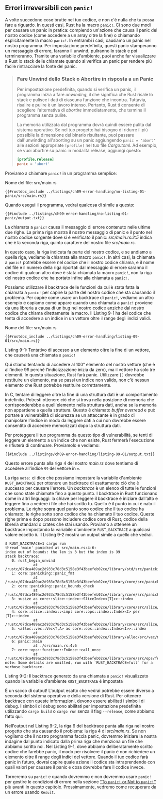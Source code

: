 ## Errori irreversibili con `panic!`

A volte succedono cose brutte nel tuo codice, e non c'è nulla che tu possa fare a riguardo. In questi casi, Rust ha la macro `panic!`. Ci sono due modi per causare un panic in pratica: compiendo un'azione che causa il panic del nostro codice (come accedere a un array oltre la fine) o chiamando esplicitamente la macro `panic!`. In entrambi i casi, causiamo un panic nel nostro programma. Per impostazione predefinita, questi panic stamperanno un messaggio di errore, faranno il unwind, puliranno lo stack e poi termineranno. Tramite una variabile d'ambiente, puoi anche far visualizzare a Rust lo stack delle chiamate quando si verifica un panic per rendere più facile rintracciare la fonte del panic.

> ### Fare Unwind dello Stack o Abortire in risposta a un Panic
>
> Per impostazione predefinita, quando si verifica un panic, il programma inizia a fare *unwinding*, il che significa che Rust risale lo stack e pulisce i dati di ciascuna funzione che incontra. Tuttavia, risalire e pulire è un lavoro intenso. Pertanto, Rust ti consente di scegliere l'alternativa di *abortire* immediatamente, che termina il programma senza pulire.
>
> La memoria utilizzata dal programma dovrà quindi essere pulita dal sistema operativo. Se nel tuo progetto hai bisogno di ridurre il più possibile la dimensione del binario risultante, puoi passare dall'unwinding all'aborting su un panic aggiungendo `panic = 'abort'` alle sezioni appropriate `[profile]` nel tuo file *Cargo.toml*. Ad esempio, se vuoi abortire su panic in modalità release, aggiungi questo:
>
> ```toml
> [profile.release]
> panic = 'abort'
> ```

Proviamo a chiamare `panic!` in un programma semplice:

<span class="filename">Nome del file: src/main.rs</span>

```rust,should_panic,panics
{{#rustdoc_include ../listings/ch09-error-handling/no-listing-01-panic/src/main.rs}}
```

Quando esegui il programma, vedrai qualcosa di simile a questo:

```console
{{#include ../listings/ch09-error-handling/no-listing-01-panic/output.txt}}
```

La chiamata a `panic!` causa il messaggio di errore contenuto nelle ultime due righe. La prima riga mostra il nostro messaggio di panic e il punto nel nostro codice sorgente dove si è verificato il panic: *src/main.rs:2:5* indica che è la seconda riga, quinto carattere del nostro file *src/main.rs*.

In questo caso, la riga indicata fa parte del nostro codice, e se andiamo a quella riga, vediamo la chiamata alla macro `panic!`. In altri casi, la chiamata a `panic!` potrebbe essere nel codice che il nostro codice chiama, e il nome del file e il numero della riga riportati dal messaggio di errore saranno il codice di qualcun altro dove è stata chiamata la macro `panic!`, non la riga del nostro codice che ha portato infine alla chiamata a `panic!`.

<!-- Old heading. Do not remove or links may break. -->
<a id="using-a-panic-backtrace"></a>

Possiamo utilizzare il backtrace delle funzioni da cui è stata fatta la chiamata a `panic!` per capire la parte del nostro codice che sta causando il problema. Per capire come usare un backtrace di `panic!`, vediamo un altro esempio e capiamo come appare quando una chiamata a `panic!` proviene da una libreria a causa di un bug nel nostro codice anziché dal nostro codice che chiama direttamente la macro. Il Listing 9-1 ha del codice che tenta di accedere a un indice in un vettore oltre il range degli indici validi.

<span class="filename">Nome del file: src/main.rs</span>

```rust,should_panic,panics
{{#rustdoc_include ../listings/ch09-error-handling/listing-09-01/src/main.rs}}
```

<span class="caption">Listing 9-1: Tentativo di accesso a un elemento oltre la fine di un vettore, che causerà una chiamata a `panic!`</span>

Qui stiamo tentando di accedere al 100° elemento del nostro vettore (che è all'indice 99 perché l'indicizzazione inizia da zero), ma il vettore ha solo tre elementi. In questa situazione, Rust farà panic. Utilizzare `[]` dovrebbe restituire un elemento, ma se passi un indice non valido, non c'è nessun elemento che Rust potrebbe restituire correttamente.

In C, tentare di leggere oltre la fine di una struttura dati è un comportamento indefinito. Potresti ottenere ciò che si trova nella posizione di memoria che corrisponderebbe a quell'elemento nella struttura dati, anche se la memoria non appartiene a quella struttura. Questo è chiamato *buffer overread* e può portare a vulnerabilità di sicurezza se un attaccante è in grado di manipolare l'indice in modo da leggere dati a cui non dovrebbe essere consentito di accedere memorizzati dopo la struttura dati.

Per proteggere il tuo programma da questo tipo di vulnerabilità, se tenti di leggere un elemento a un indice che non esiste, Rust fermerà l'esecuzione e rifiuterà di continuare. Proviamolo e vediamo:

```console
{{#include ../listings/ch09-error-handling/listing-09-01/output.txt}}
```

Questo errore punta alla riga 4 del nostro *main.rs* dove tentiamo di accedere all'indice `99` del vettore in `v`.

La riga `note:` ci dice che possiamo impostare la variabile d'ambiente `RUST_BACKTRACE` per ottenere un backtrace di esattamente ciò che è successo per causare l'errore. Un *backtrace* è un elenco di tutte le funzioni che sono state chiamate fino a questo punto. I backtrace in Rust funzionano come in altri linguaggi: la chiave per leggere il backtrace è iniziare dall'alto e leggere fino a vedere i file che hai scritto tu. Quello è il punto in cui è nato il problema. Le righe sopra quel punto sono codice che il tuo codice ha chiamato; le righe sotto sono codice che ha chiamato il tuo codice. Queste righe prima e dopo possono includere codice core di Rust, codice della libreria standard o crates che stai usando. Proviamo a ottenere un backtrace impostando la variabile d'ambiente `RUST_BACKTRACE` a qualsiasi valore eccetto `0`. Il Listing 9-2 mostra un output simile a quello che vedrai.

<!-- manual-regeneration
cd listings/ch09-error-handling/listing-09-01
RUST_BACKTRACE=1 cargo run
copy the backtrace output below
check the backtrace number mentioned in the text below the listing
-->

```console
$ RUST_BACKTRACE=1 cargo run
thread 'main' panicked at src/main.rs:4:6:
index out of bounds: the len is 3 but the index is 99
stack backtrace:
   0: rust_begin_unwind
             at /rustc/07dca489ac2d933c78d3c5158e3f43beefeb02ce/library/std/src/panicking.rs:645:5
   1: core::panicking::panic_fmt
             at /rustc/07dca489ac2d933c78d3c5158e3f43beefeb02ce/library/core/src/panicking.rs:72:14
   2: core::panicking::panic_bounds_check
             at /rustc/07dca489ac2d933c78d3c5158e3f43beefeb02ce/library/core/src/panicking.rs:208:5
   3: <usize as core::slice::index::SliceIndex<[T]>>::index
             at /rustc/07dca489ac2d933c78d3c5158e3f43beefeb02ce/library/core/src/slice/index.rs:255:10
   4: core::slice::index::<impl core::ops::index::Index<I> per [T]>::index
             at /rustc/07dca489ac2d933c78d3c5158e3f43beefeb02ce/library/core/src/slice/index.rs:18:9
   5: <alloc::vec::Vec<T,A> as core::ops::index::Index<I>>::index
             at /rustc/07dca489ac2d933c78d3c5158e3f43beefeb02ce/library/alloc/src/vec/mod.rs:2770:9
   6: panic::main
             at ./src/main.rs:4:6
   7: core::ops::function::FnOnce::call_once
             at /rustc/07dca489ac2d933c78d3c5158e3f43beefeb02ce/library/core/src/ops/function.rs:250:5
note: Some details are omitted, run with `RUST_BACKTRACE=full` for a verbose backtrace.
```

<span class="caption">Listing 9-2: Il backtrace generato da una chiamata a `panic!` visualizzato quando la variabile d'ambiente `RUST_BACKTRACE` è impostata</span>

È un sacco di output! L'output esatto che vedrai potrebbe essere diverso a seconda del sistema operativo e della versione di Rust. Per ottenere backtrace con queste informazioni, devono essere abilitati i simboli di debug. I simboli di debug sono abilitati per impostazione predefinita utilizzando `cargo build` o `cargo run` senza il flag `--release`, come abbiamo fatto qui.

Nell'output nel Listing 9-2, la riga 6 del backtrace punta alla riga nel nostro progetto che sta causando il problema: la riga 4 di *src/main.rs*. Se non vogliamo che il nostro programma faccia panic, dovremmo iniziare la nostra indagine dal punto indicato dalla prima riga che menziona un file che abbiamo scritto noi. Nel Listing 9-1, dove abbiamo deliberatamente scritto codice che farebbe panic, il modo per risolvere il panic è non richiedere un elemento oltre il range degli indici del vettore. Quando il tuo codice farà panic in futuro, dovrai capire quale azione il codice sta intraprendendo con quali valori per causare il panic e cosa dovrebbe fare il codice invece.

Torneremo su `panic!` e quando dovremmo e non dovremmo usare `panic!` per gestire le condizioni di errore nella sezione [“To `panic!` or Not to `panic!`”](ch09-03-to-panic-or-not-to-panic.html#to-panic-or-not-to-panic)<!-- ignore --> più avanti in questo capitolo. Prossimamente, vedremo come recuperare da un errore usando `Result`.

[to-panic-or-not-to-panic]:
ch09-03-to-panic-or-not-to-panic.html#to-panic-or-not-to-panic

